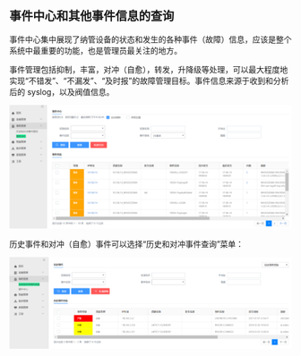 ## 事件中心和其他事件信息的查询

事件中心集中展现了纳管设备的状态和发生的各种事件（故障）信息，应该是整个系统中最重要的功能，也是管理员最关注的地方。

事件管理包括抑制，丰富，对冲（自愈），转发，升降级等处理，可以最大程度地实现“不错发”、“不漏发”、“及时报”的故障管理目标。事件信息来源于收到和分析后的 syslog，以及阀值信息。

![图10](../assets/image011.png)

历史事件和对冲（自愈）事件可以选择“历史和对冲事件查询”菜单：

![图11](../assets/image012.png)
